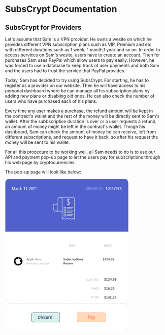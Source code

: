 # SubsCrypt Documentation
## SubsCrypt for Providers
Let's assume that Sam is a VPN provider. He owns a wesite on which he provides different VPN subscription plans such as VIP, Premium and etc with different durations such as 1 week, 1 month,1 year and so on. In order to access services on Sam's wesite, users have to create an account. Then for purchases Sam uses PayPal which allow users to pay easily. However, he was forced to use a database to keep track of user payments and both Sam and the users had to trust the service that PayPal provides.

Today, Sam has decided to try using SubsCrypt. For starting, he has to register as a provider on our website. Then he will have access to his personal dashboard where he can manage all his subscription plans by adding new plans or disabling old ones. He can also check the number of users who have purchased each of his plans.

Every time any user makes a purchase, the refund amount will be kept in the contract's wallet and the rest of the money will be directly sent to Sam's wallet. After the subbscription duration is over or a user requests a refund, an amount of money might be left in the contract's wallet. Throgh his dashboard, Sam can check the amount of money he can receive, left from different subscriptions, and request to have it back, so after his request the money will be sent to his wallet.

For all this procedure to be working well, all Sam needs to do is to use our API and payment pop-up page to let the users pay for subscriptions through his web page by cryptocurrencies.

The pop-up page will look like below:

<img src="/images/Pop-Up.png" alt="pop-up page" width="400" />



